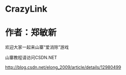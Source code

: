 CrazyLink
=========
作者：郑敏新
=========

欢迎大家一起来山寨“爱消除”游戏

山寨教程请访问CSDN.NET

http://blog.csdn.net/elong_2009/article/details/12980499

<img src="http://img.blog.csdn.net/20131129001623968?watermark/2/text/aHR0cDovL2Jsb2cuY3Nkbi5uZXQvZWxvbmdfMjAwOQ==/font/5a6L5L2T/fontsize/400/fill/I0JBQkFCMA==/dissolve/70/gravity/SouthEast" alt="" />
